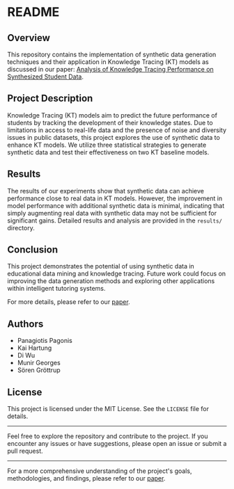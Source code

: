 # README

## Overview

This repository contains the implementation of synthetic data generation techniques and their application in Knowledge Tracing (KT) models as discussed in our paper: [Analysis of Knowledge Tracing Performance on Synthesized Student Data](https://doi.org/10.34657/13456).

## Project Description

Knowledge Tracing (KT) models aim to predict the future performance of students by tracking the development of their knowledge states. Due to limitations in access to real-life data and the presence of noise and diversity issues in public datasets, this project explores the use of synthetic data to enhance KT models. We utilize three statistical strategies to generate synthetic data and test their effectiveness on two KT baseline models.


## Results

The results of our experiments show that synthetic data can achieve performance close to real data in KT models. However, the improvement in model performance with additional synthetic data is minimal, indicating that simply augmenting real data with synthetic data may not be sufficient for significant gains. Detailed results and analysis are provided in the `results/` directory.

## Conclusion

This project demonstrates the potential of using synthetic data in educational data mining and knowledge tracing. Future work could focus on improving the data generation methods and exploring other applications within intelligent tutoring systems.

For more details, please refer to our [paper](https://doi.org/10.34657/13456).

## Authors

- Panagiotis Pagonis
- Kai Hartung
- Di Wu
- Munir Georges
- Sören Gröttrup

## License

This project is licensed under the MIT License. See the `LICENSE` file for details.

---

Feel free to explore the repository and contribute to the project. If you encounter any issues or have suggestions, please open an issue or submit a pull request.

---

For a more comprehensive understanding of the project's goals, methodologies, and findings, please refer to our [paper](https://doi.org/10.34657/13456).
